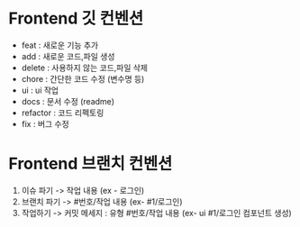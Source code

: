 # Frontend 깃 컨벤션

- feat : 새로운 기능 추가
- add : 새로운 코드,파일 생성 
- delete : 사용하지 않는 코드,파일 삭제 
- chore : 간단한 코드 수정 (변수명 등)
- ui : ui 작업
- docs : 문서 수정 (readme)
- refactor : 코드 리펙토링
- fix : 버그 수정

# Frontend 브랜치 컨벤션
1. 이슈 파기 -> 작업 내용 (ex - 로그인)
2. 브랜치 파기 -> #번호/작업 내용 (ex- #1/로그인)
3. 작업하기 -> 커밋 메세지 : 유형 #번호/작업 내용 (ex- ui #1/로그인 컴포넌트 생성)
